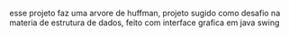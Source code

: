 esse projeto faz uma arvore de huffman, projeto sugido como desafio na materia de estrutura de dados, feito com interface grafica em java swing
